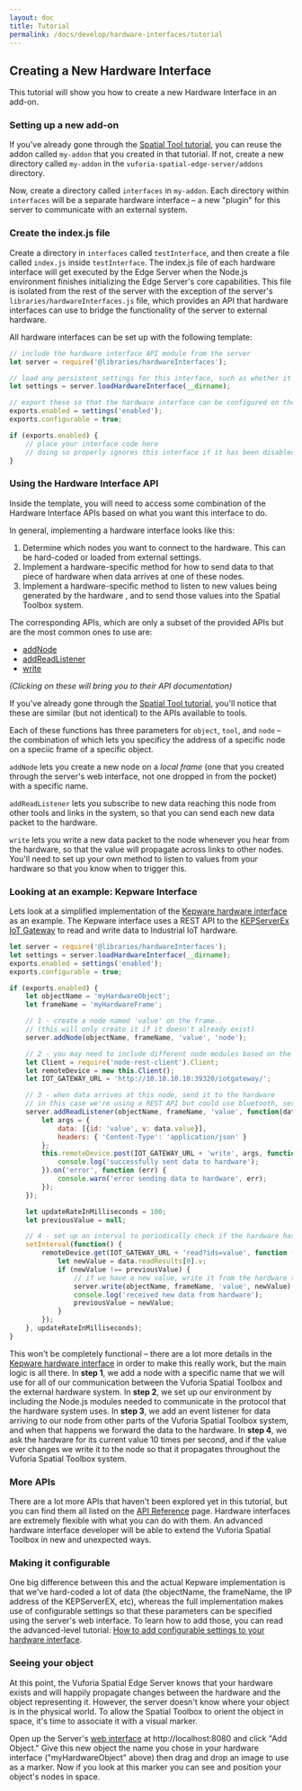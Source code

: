 ```yaml
---
layout: doc
title: Tutorial
permalink: /docs/develop/hardware-interfaces/tutorial
---
```


## Creating a New Hardware Interface

This tutorial will show you how to create a new Hardware Interface in an add-on.

### Setting up a new add-on

If you've already gone through the [Spatial Tool tutorial](../spatial-tools/tutorial), you can
reuse the addon called `my-addon` that you created in that tutorial. If not, create a new
directory called `my-addon` in the `vuforia-spatial-edge-server/addons` directory.

Now, create a directory called `interfaces` in `my-addon`. Each directory within `interfaces`
will be a separate hardware interface – a new "plugin" for this server to communicate with an
external system.

### Create the index.js file

Create a directory in `interfaces` called `testInterface`, and then create a file called `index.js`
inside `testInterface`. The index.js file of each hardware interface will get executed by the Edge
Server when the Node.js environment finishes initializing the Edge Server's core capabilities.
This file is isolated from the rest of the server with the exception of the server's
`libraries/hardwareInterfaces.js` file, which provides an API that hardware interfaces can use
to bridge the functionality of the server to external hardware.

All hardware interfaces can be set up with the following template:

```javascript
// include the hardware interface API module from the server
let server = require('@libraries/hardwareInterfaces');

// load any persistent settings for this interface, such as whether it is enabled
let settings = server.loadHardwareInterface(__dirname);

// export these so that the hardware interface can be configured on the web interface
exports.enabled = settings('enabled');
exports.configurable = true;

if (exports.enabled) {
    // place your interface code here
    // doing so properly ignores this interface if it has been disabled on the web interface
}
```

### Using the Hardware Interface API

Inside the template, you will need to access some combination of the Hardware Interface APIs
based on what you want this interface to do.

In general, implementing a hardware interface looks like this:

1. Determine which nodes you want to connect to the hardware. This can be hard-coded or loaded
from external settings.
2. Implement a hardware-specific method for how to send data to that piece of hardware when data
arrives at one of these nodes.
3. Implement a hardware-specific method to listen to new values being generated by the hardware
, and to send those values into the Spatial Toolbox system.

The corresponding APIs, which are only a subset of the provided APIs but are the most common ones to
use are:

- [addNode](./api-reference#addNode)
- [addReadListener](./api-reference#addReadListener)
- [write](./api-reference#write)

*(Clicking on these will bring you to their API documentation)*

If you've already gone through the [Spatial Tool tutorial](../spatial-tools/tutorial), you'll
notice that these are similar (but not identical) to the APIs available to tools.

Each of these functions has three parameters for `object`, `tool`, and `node` – the
combination of which lets you specificy the address of a specific node on a speciic frame of a
specific object.

`addNode` lets you create a new node on a *local frame* (one that you created through the server's
web interface, not one dropped in from the pocket) with a specific name.

`addReadListener` lets you subscribe to new data reaching this node from other tools and links in
the system, so that you can send each new data packet to the hardware.

`write` lets you write a new data packet to the node whenever you hear from the hardware, so that
the value will propagate across links to other nodes. You'll need to set up your own method to
listen to values from your hardware so that you know when to trigger this.

### Looking at an example: Kepware Interface

Lets look at a simplified implementation of the
[Kepware hardware interface](https://github.com/ptcrealitylab/vuforia-spatial-core-addon/blob/master/interface/kepware/index.js)
as an example. The Kepware interface uses a REST API to the
[KEPServerEx IoT Gateway](https://www.kepware.com/en-us/products/kepserverex/advanced-plug-ins/iot-gateway/)
to read and write data to Industrial IoT hardware.

```javascript
let server = require('@libraries/hardwareInterfaces');
let settings = server.loadHardwareInterface(__dirname);
exports.enabled = settings('enabled');
exports.configurable = true;

if (exports.enabled) {
    let objectName = 'myHardwareObject';
    let frameName = 'myHardwareFrame';

    // 1 - create a node named 'value' on the frame..
    // (this will only create it if it doesn't already exist)
    server.addNode(objectName, frameName, 'value', 'node');

    // 2 - you may need to include different node modules based on the protocol your hardware uses
    let Client = require('node-rest-client').Client;
    let remoteDevice = new this.Client();
    let IOT_GATEWAY_URL = 'http://10.10.10.10:39320/iotgateway/';

    // 3 - when data arrives at this node, send it to the hardware
    // in this case we're using a REST API but could use bluetooth, serialport, etc
    server.addReadListener(objectName, frameName, 'value', function(data) {
        let args = {
            data: [{id: 'value', v: data.value}],
            headers: { 'Content-Type': 'application/json' }
        };
        this.remoteDevice.post(IOT_GATEWAY_URL + 'write', args, function (_data, _res) {
            console.log('successfully sent data to hardware');
        }).on('error', function (err) {
            console.warn('error sending data to hardware', err);
        });
    });

    let updateRateInMilliseconds = 100;
    let previousValue = null;

    // 4 - set up an interval to periodically check if the hardware has changed
    setInterval(function() {
        remoteDevice.get(IOT_GATEWAY_URL + 'read?ids=value', function (data, _res) {
            let newValue = data.readResults[0].v;
            if (newValue !== previousValue) {
                // if we have a new value, write it from the hardware to the node
                server.write(objectName, frameName, 'value', newValue);
                console.log('received new data from hardware');
                previousValue = newValue;
            }
        });
    }, updateRateInMilliseconds);
}
```

This won't be completely functional – there are a lot more details in the
[Kepware hardware interface](https://github.com/ptcrealitylab/vuforia-spatial-core-addon/blob/master/interfaces/kepware/index.js)
in order to make this really work, but the main logic is all there. In **step 1**, we add a node
with a specific name that we will use for all of our communication between the Vuforia Spatial
Toolbox and the external hardware system. In **step 2**, we set up our environment by including
the Node.js modules needed to communicate in the protocol that the hardware system uses. In
**step 3**, we add an event listener for data arriving to our node from other parts of the
Vuforia Spatial Toolbox system, and when that happens we forward the data to the hardware. In
**step 4**, we ask the hardware for its current value 10 times per second, and if the value ever
changes we write it to the node so that it propagates throughout the Vuforia Spatial Toolbox
system.

### More APIs

There are a lot more APIs that haven't been explored yet in this tutorial, but you can find them
all listed on the [API Reference](./api-reference) page. Hardware interfaces are extremely
flexible with what you can do with them. An advanced hardware interface developer will be able to
extend the Vuforia Spatial Toolbox in new and unexpected ways.

### Making it configurable

One big difference between this and the actual Kepware implementation is that we've hard-coded a
lot of data (the objectName, the frameName, the IP address of the KEPServerEX, etc), whereas the
full implementation makes use of configurable settings so that these parameters can be specified
using the server's web interface. To learn how to add those, you can read the advanced-level
tutorial:
[How to add configurable settings to your hardware interface](../../tutorials/adding-settings-to-hardware-interface).


### Seeing your object

At this point, the Vuforia Spatial Edge Server knows that your hardware exists
and will happily propagate changes between the hardware and the object
representing it. However, the server doesn't know where your object is in the
physical world. To allow the Spatial Toolbox to orient the object in space,
it's time to associate it with a visual marker.

Open up the Server's [web
interface](../../use/connect-to-the-physical-world/web-interface-manager) at
http://localhost:8080 and click "Add Object." Give this new object the name you
chose in your hardware interface ("myHardwareObject" above) then drag and drop
an image to use as a marker. Now if you look at this marker you can see and
position your object's nodes in space.

